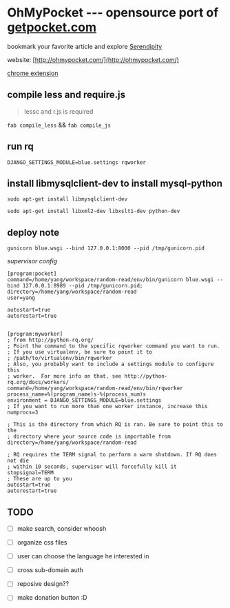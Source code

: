 OhMyPocket --- opensource port of [getpocket.com](https://getpocket.com/)
===========

bookmark your favorite article and explore [Serendipity](http://en.wikipedia.org/wiki/Serendipity)

website: [http://ohmypocket.com/](http://ohmypocket.com/)

[chrome extension](https://chrome.google.com/webstore/detail/ohmypocket/fohphbjhkhgnkcpbjfieodolhbllaeff)


## compile less and require.js

> lessc and r.js is required

`fab compile_less` && `fab compile_js`

## run rq

`DJANGO_SETTINGS_MODULE=blue.settings rqworker`

## install libmysqlclient-dev to install mysql-python  

`sudo apt-get install libmysqlclient-dev`

`sudo apt-get install libxml2-dev libxslt1-dev python-dev`


## deploy note

`gunicorn blue.wsgi --bind 127.0.0.1:8000 --pid /tmp/gunicorn.pid`


*supervisor config*
```
[program:pocket]
command=/home/yang/workspace/random-read/env/bin/gunicorn blue.wsgi --bind 127.0.0.1:8989 --pid /tmp/gunicorn.pid;
directory=/home/yang/workspace/random-read
user=yang

autostart=true
autorestart=true


[program:myworker]
; from http://python-rq.org/ 
; Point the command to the specific rqworker command you want to run.
; If you use virtualenv, be sure to point it to
; /path/to/virtualenv/bin/rqworker
; Also, you probably want to include a settings module to configure this
; worker.  For more info on that, see http://python-rq.org/docs/workers/
command=/home/yang/workspace/random-read/env/bin/rqworker
process_name=%(program_name)s-%(process_num)s
environment = DJANGO_SETTINGS_MODULE=blue.settings
; If you want to run more than one worker instance, increase this
numprocs=3

; This is the directory from which RQ is ran. Be sure to point this to the
; directory where your source code is importable from
directory=/home/yang/workspace/random-read

; RQ requires the TERM signal to perform a warm shutdown. If RQ does not die
; within 10 seconds, supervisor will forcefully kill it
stopsignal=TERM
; These are up to you
autostart=true
autorestart=true

```


## TODO
- [ ] make search, consider whoosh
- [ ] organize css files
- [ ] user can choose the language he interested in
- [ ] cross sub-domain auth
- [ ] reposive design??
- [ ] make donation button :D







